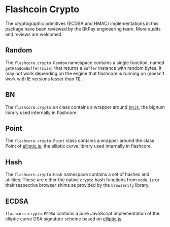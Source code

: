# Flashcoin Crypto
The cryptographic primitives (ECDSA and HMAC) implementations in this package have been reviewed by the BitPay engineering team. More audits and reviews are welcomed.

## Random
The `flashcore.crypto.Random` namespace contains a single function, named `getRandomBuffer(size)` that returns a `Buffer` instance with random bytes. It may not work depending on the engine that flashcore is running on (doesn't work with IE versions lesser than 11).

## BN
The `flashcore.crypto.BN` class contains a wrapper around [bn.js](https://github.com/indutny/bn.js), the bignum library used internally in flashcore.

## Point
The `flashcore.crypto.Point` class contains a wrapper around the class Point of [elliptic.js](https://github.com/indutny/elliptic), the elliptic curve library used internally in flashcore.

## Hash
The `flashcore.crypto.Hash` namespace contains a set of hashes and utilities. These are either the native `crypto` hash functions from `node.js` or their respective browser shims as provided by the `browserify` library.

## ECDSA
`flashcore.crypto.ECDSA` contains a pure JavaScript implementation of the elliptic curve DSA signature scheme based on [elliptic.js](https://github.com/indutny/elliptic).
